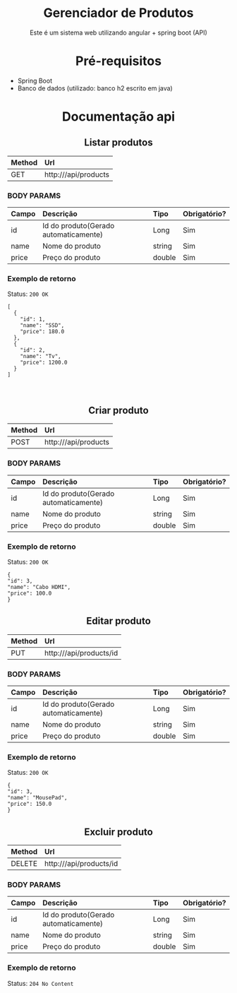 <h1 align="center"> Gerenciador de Produtos </h1>

<p align="center"> Este é um sistema web utilizando angular + spring boot (API)  </p>

<h1 align="center"> Pré-requisitos </h1>

- Spring Boot
- Banco de dados (utilizado: banco h2 escrito em java)

<h1 align="center"> Documentação api </h1>

<h2 align="center"> Listar produtos </h2>

| Method | Url                               |
|:-------|:----------------------------------|
| GET    | http://<dominio>/api/products|

### BODY PARAMS

| Campo             |  Descrição                           | Tipo    | Obrigatório? |
|:------------------|:-------------------------------------|:--------|:-------------|
| id                | Id do produto(Gerado automaticamente)| Long    | Sim          |
| name              | Nome do produto                      | string  | Sim          |
| price             | Preço do produto                     | double  | Sim          |

### Exemplo de retorno

Status: `200 OK`

```
[
  {
    "id": 1,
    "name": "SSD",
    "price": 180.0
  },
  {
    "id": 2,
    "name": "Tv",
    "price": 1200.0
  }
]
```
  
  <br>
  
  <h2 align="center"> Criar produto </h2>

| Method | Url                               |
|:-------|:----------------------------------|
| POST   | http://<dominio>/api/products|

### BODY PARAMS

| Campo             |  Descrição                           | Tipo    | Obrigatório? |
|:------------------|:-------------------------------------|:--------|:-------------|
| id                | Id do produto(Gerado automaticamente)| Long    | Sim          |
| name              | Nome do produto                      | string  | Sim          |
| price             | Preço do produto                     | double  | Sim          |

### Exemplo de retorno
  
  Status: `200 OK`
  
  ```
{
  "id": 3,
  "name": "Cabo HDMI",
  "price": 100.0
}
```

  <h2 align="center"> Editar produto </h2>

| Method | Url                               |
|:-------|:----------------------------------|
| PUT    | http://<dominio>/api/products/id|

### BODY PARAMS

| Campo             |  Descrição                           | Tipo    | Obrigatório? |
|:------------------|:-------------------------------------|:--------|:-------------|
| id                | Id do produto(Gerado automaticamente)| Long    | Sim          |
| name              | Nome do produto                      | string  | Sim          |
| price             | Preço do produto                     | double  | Sim          |

### Exemplo de retorno
  
  Status: `200 OK`
  
  ```
{
  "id": 3,
  "name": "MousePad",
  "price": 150.0
}
```
  
  <h2 align="center"> Excluir produto </h2>

| Method | Url                               |
|:-------|:----------------------------------|
| DELETE | http://<dominio>/api/products/id|

### BODY PARAMS

| Campo             |  Descrição                           | Tipo    | Obrigatório? |
|:------------------|:-------------------------------------|:--------|:-------------|
| id                | Id do produto(Gerado automaticamente)| Long    | Sim          |
| name              | Nome do produto                      | string  | Sim          |
| price             | Preço do produto                     | double  | Sim          |

### Exemplo de retorno
  
  Status: `204 No Content`
  
 
  
